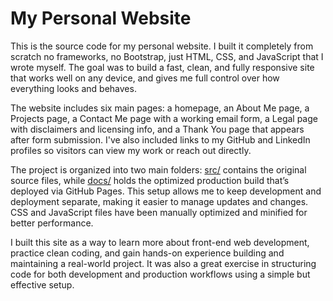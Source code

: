 # My Personal Website
This is the source code for my personal website. I built it completely from scratch no frameworks, no Bootstrap, just HTML, CSS, and JavaScript that I wrote myself. The goal was to build a fast, clean, and fully responsive site that works well on any device, and gives me full control over how everything looks and behaves.

The website includes six main pages: a homepage, an About Me page, a Projects page, a Contact Me page with a working email form, a Legal page with disclaimers and licensing info, and a Thank You page that appears after form submission. I've also included links to my GitHub and LinkedIn profiles so visitors can view my work or reach out directly.

The project is organized into two main folders: [src/](/scr/) contains the original source files, while [docs/](/docs/) holds the optimized production build that’s deployed via GitHub Pages. This setup allows me to keep development and deployment separate, making it easier to manage updates and changes. CSS and JavaScript files have been manually optimized and minified for better performance.

I built this site as a way to learn more about front-end web development, practice clean coding, and gain hands-on experience building and maintaining a real-world project. It was also a great exercise in structuring code for both development and production workflows using a simple but effective setup.